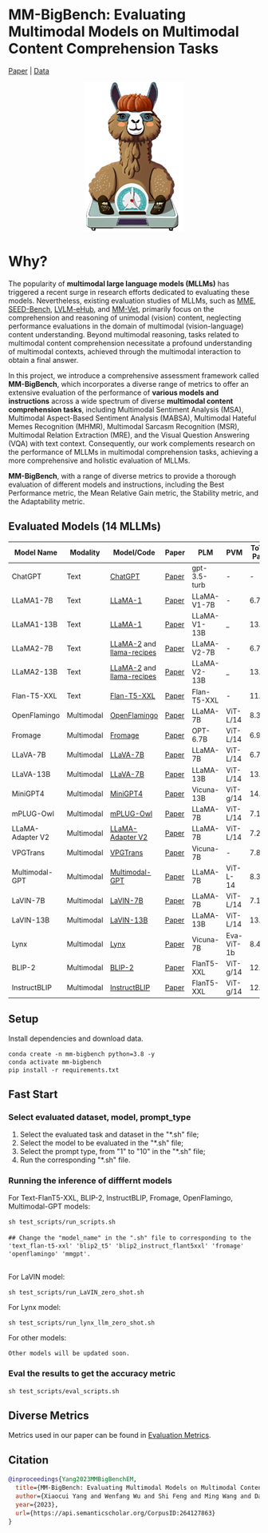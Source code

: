 # MM-BigBench: Evaluating Multimodal Models on Multimodal Content Comprehension Tasks
[Paper](https://arxiv.org/abs/2310.09036) | [Data](https://github.com/declare-lab/MM-BigBench/tree/main/multimodal_data)
<p align="center">
  <img src="Figure/mm-bigbench.png" alt="" width="200" height="300">
</p>

# Why?

The popularity of **multimodal large language models (MLLMs)** has triggered a recent surge in research efforts dedicated to evaluating these models. Nevertheless, existing evaluation studies of MLLMs, such as [MME](https://arxiv.org/abs/2306.13394), [SEED-Bench](https://arxiv.org/abs/2307.16125), [LVLM-eHub](https://arxiv.org/abs/2306.09265), and [MM-Vet](https://arxiv.org/abs/2308.02490), primarily focus on the comprehension and reasoning of unimodal (vision) content, neglecting performance evaluations in the domain of multimodal (vision-language) content understanding. Beyond multimodal reasoning, tasks related to multimodal content comprehension necessitate a profound understanding of multimodal contexts, achieved through the multimodal interaction to obtain a final answer. 

In this project, we introduce a comprehensive assessment framework called **MM-BigBench**, which incorporates a diverse range of metrics to offer an extensive evaluation of the performance of **various models and instructions** across a wide spectrum of diverse **multimodal content comprehension tasks**, including Multimodal Sentiment Analysis (MSA), Multimodal Aspect-Based Sentiment Analysis (MABSA), Multimodal Hateful Memes Recognition (MHMR), Multimodal Sarcasm Recognition (MSR), Multimodal Relation Extraction (MRE), and the Visual Question Answering (VQA) with text context. Consequently, our work complements research on the performance of MLLMs in multimodal comprehension tasks, achieving a more comprehensive and holistic evaluation of MLLMs.

**MM-BigBench**, with a range of diverse metrics to provide a thorough evaluation of different models and instructions, including the Best Performance metric, the Mean Relative Gain metric, the Stability metric, and the Adaptability metric.


## Evaluated Models (14 MLLMs)

|Model Name| Modality   | Model/Code         | Paper         | PLM           | PVM      |ToTal-Paras | Training-Paras |
|----------|------------|---------------------|---------------|---------------|----------|------------|----------------|
|ChatGPT | Text       | [ChatGPT](https://openai.com/blog/chatgpt)                                                                                                                       | [Paper](https://arxiv.org/abs/2303.08774)        | gpt-3.5-turb  | -         | -      | -          | 
|LLaMA1-7B | Text       | [LLaMA-1](https://github.com/facebookresearch/llama/tree/llama_v1) | [Paper](https://arxiv.org/abs/2302.13971) | LLaMA-V1-7B   | -    | 6.74B  | 6.74B |
|LLaMA1-13B| Text       |[LLaMA-1](https://github.com/facebookresearch/llama/tree/llama_v1) | [Paper](https://arxiv.org/abs/2302.13971) | LLaMA-V1-13B | _ | 13.02B | 13.02B |
|LLaMA2-7B  | Text       | [LLaMA-2](https://github.com/facebookresearch/llama) and [llama-recipes](https://github.com/facebookresearch/llama-recipes/)  | [Paper](https://arxiv.org/abs/2307.09288) | LLaMA-V2-7B   | -    | 6.74B  | 6.74B |
|LLaMA2-13B | Text       |[LLaMA-2](https://github.com/facebookresearch/llama) and [llama-recipes](https://github.com/facebookresearch/llama-recipes/)  | [Paper](https://arxiv.org/abs/2307.09288) | LLaMA-V2-13B | _ | 13.02B | 13.02B |
|Flan-T5-XXL | Text |[Flan-T5-XXL](https://huggingface.co/google/flan-t5-xxl)  |[Paper](https://arxiv.org/abs/2210.11416)| Flan-T5-XXL | - | 11.14B | 11.14B |
|OpenFlamingo | Multimodal | [OpenFlamingo](https://github.com/mlfoundations/open_flamingo) | [Paper](https://openreview.net/forum?id=EbMuimAbPbs)    | LLaMA-7B | ViT-L/14 | 8.34B | 1.31B |
|Fromage | Multimodal | [Fromage](https://github.com/kohjingyu/fromage) |[Paper](https://dl.acm.org/doi/10.5555/3618408.3619119) | OPT-6.7B | ViT-L/14 | 6.97B | 0.21B |
|LLaVA-7B | Multimodal | [LLaVA-7B](https://github.com/haotian-liu/LLaVA) |[Paper](https://arxiv.org/abs/2304.08485) |LLaMA-7B | ViT-L/14 | 6.74B | 6.74B |
|LLaVA-13B | Multimodal | [LLaVA-7B](https://github.com/haotian-liu/LLaVA) |[Paper](https://arxiv.org/abs/2304.08485) |LLaMA-13B | ViT-L/14 | 13.02B | 13.02B |
|MiniGPT4 | Multimodal | [MiniGPT4](https://github.com/Vision-CAIR/MiniGPT-4) |[Paper](https://arxiv.org/abs/2304.10592) |Vicuna-13B | ViT-g/14 | 14.11B | 0.04B |
|mPLUG-Owl | Multimodal| [mPLUG-Owl](https://github.com/X-PLUG/mPLUG-Owl) |[Paper](https://arxiv.org/abs/2304.14178) | LLaMA-7B | ViT-L/14 | 7.12B | 7.12B |
|LLaMA-Adapter V2 | Multimodal | [LLaMA-Adapter V2](https://github.com/ZrrSkywalker/LLaMA-Adapter) | [Paper](https://www.arxiv-vanity.com/papers/2304.15010/) | LLaMA-7B | ViT-L/14 | 7.23B | 7.23B |
|VPGTrans |  Multimodal| [VPGTrans](https://github.com/VPGTrans/VPGTrans) | [Paper](https://arxiv.org/abs/2305.01278) | Vicuna-7B | -  | 7.83B |	0.11B |
|Multimodal-GPT |  Multimodal| [Multimodal-GPT](https://github.com/open-mmlab/Multimodal-GPT) | [Paper](https://arxiv.org/abs/2305.04790) |  LLaMA-7B | ViT-L-14 | 8.37B | 0.02B |
|LaVIN-7B |  Multimodal| [LaVIN-7B](https://github.com/luogen1996/LaVIN) | [Paper](https://arxiv.org/abs/2305.15023) | LLaMA-7B | ViT-L/14 | 7.17B | 7.17B |
|LaVIN-13B |  Multimodal| [LaVIN-13B](https://github.com/luogen1996/LaVIN) | [Paper](https://arxiv.org/abs/2305.15023) | LLaMA-13B | ViT-L/14 | 13.36B | 13.36B |
| Lynx |  Multimodal| [Lynx](https://github.com/bytedance/lynx-llm) | [Paper](https://arxiv.org/abs/2307.02469) | Vicuna-7B |Eva-ViT-1b | 8.41B | 0.69B |
|BLIP-2 |Multimodal|[BLIP-2](https://github.com/salesforce/LAVIS/tree/main/projects/blip2) | [Paper](https://arxiv.org/abs/2301.12597) | FlanT5-XXL | ViT-g/14 | 12.23B | 0.11B |
|InstructBLIP | Multimodal|[InstructBLIP](https://github.com/salesforce/LAVIS/tree/main/projects/instructblip#instructblip-towards-general-purpose-vision-language-models-with-instruction-tuning) | [Paper](https://arxiv.org/abs/2305.06500) | FlanT5-XXL | ViT-g/14 | 12.31B | 0.45B |


## Setup

Install dependencies and download data.

```
conda create -n mm-bigbench python=3.8 -y
conda activate mm-bigbench
pip install -r requirements.txt
```

## Fast Start

### Select evaluated dataset, model, prompt_type

1. Select the evaluated task and dataset in the "*.sh" file;
2. Select the model to be evaluated in the "*.sh" file;
3. Select the prompt type, from "1" to "10" in the "*.sh" file;
4. Run the corresponding "*.sh" file.


### Running the inference of difffernt models

For Text-FlanT5-XXL, BLIP-2, InstructBLIP, Fromage, OpenFlamingo, Multimodal-GPT models:
```
sh test_scripts/run_scripts.sh

## Change the "model_name" in the ".sh" file to corresponding to the 'text_flan-t5-xxl' 'blip2_t5' 'blip2_instruct_flant5xxl' 'fromage' 'openflamingo' 'mmgpt'.


```

For LaVIN model: 
```
sh test_scripts/run_LaVIN_zero_shot.sh
```

For Lynx model:
```
sh test_scripts/run_lynx_llm_zero_shot.sh
```

For other models:

```
Other models will be updated soon.
```

### Eval the results to get the accuracy metric

```
sh test_scripts/eval_scripts.sh
```

## Diverse Metrics

Metrics used in our paper can be found in [Evaluation Metrics](evaluation).


## Citation

```bibtex
@inproceedings{Yang2023MMBigBenchEM,
  title={MM-BigBench: Evaluating Multimodal Models on Multimodal Content Comprehension Tasks},
  author={Xiaocui Yang and Wenfang Wu and Shi Feng and Ming Wang and Daling Wang and Yang Li and Qi Sun and Yifei Zhang and Xiaoming Fu and Soujanya Poria},
  year={2023},
  url={https://api.semanticscholar.org/CorpusID:264127863}
}
```
